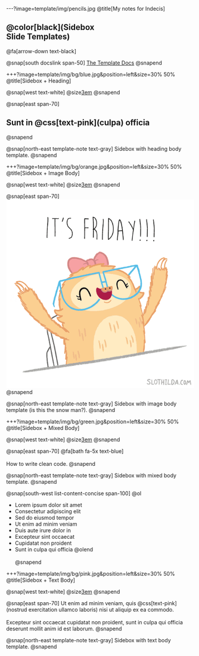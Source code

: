 ---?image=template/img/pencils.jpg
@title[My notes for Indecis]

## @color[black](Sidebox<br>Slide Templates)

@fa[arrow-down text-black]

@snap[south docslink span-50]
[The Template Docs](https://gitpitch.com/docs/the-template)
@snapend


+++?image=template/img/bg/blue.jpg&position=left&size=30% 50%
@title[Sidebox + Heading]

@snap[west text-white]
@size[3em](A.)
@snapend

@snap[east span-70]
<h2>Sunt in @css[text-pink](culpa) officia</h2>
@snapend

@snap[north-east template-note text-gray]
Sidebox with heading body template.
@snapend


+++?image=template/img/bg/orange.jpg&position=left&size=30% 50%
@title[Sidebox + Image Body]

@snap[west text-white]
@size[3em](B.)
@snapend

@snap[east span-70]
![FRIDAY](template/img/friday.gif)
@snapend

@snap[north-east template-note text-gray]
Sidebox with image body template (is this the snow man?).
@snapend


+++?image=template/img/bg/green.jpg&position=left&size=30% 50%
@title[Sidebox + Mixed Body]

@snap[west text-white]
@size[3em](C.)
@snapend

@snap[east span-70]
@fa[bath fa-5x text-blue]
<br><br>
How to write clean code.
@snapend

@snap[north-east template-note text-gray]
Sidebox with mixed body template.
@snapend


@snap[south-west list-content-concise span-100]
@ol
- Lorem ipsum dolor sit amet
- Consectetur adipiscing elit
- Sed do eiusmod tempor
- Ut enim ad minim veniam
- Duis aute irure dolor in
- Excepteur sint occaecat
- Cupidatat non proident
- Sunt in culpa qui officia
@olend
<br><br>
@snapend



+++?image=template/img/bg/pink.jpg&position=left&size=30% 50%
@title[Sidebox + Text Body]

@snap[west text-white]
@size[3em](D.)
@snapend

@snap[east span-70]
Ut enim ad minim veniam, quis @css[text-pink](nostrud exercitation ullamco laboris) nisi ut aliquip ex ea commodo.
<br><br>
Excepteur sint occaecat cupidatat non proident, sunt in culpa qui officia deserunt mollit anim id est laborum.
@snapend

@snap[north-east template-note text-gray]
Sidebox with text body template.
@snapend
